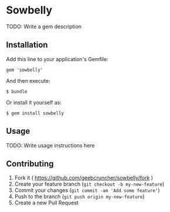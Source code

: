 # Sowbelly

TODO: Write a gem description

## Installation

Add this line to your application's Gemfile:

    gem 'sowbelly'

And then execute:

    $ bundle

Or install it yourself as:

    $ gem install sowbelly

## Usage

TODO: Write usage instructions here

## Contributing

1. Fork it ( https://github.com/geebcruncher/sowbelly/fork )
2. Create your feature branch (`git checkout -b my-new-feature`)
3. Commit your changes (`git commit -am 'Add some feature'`)
4. Push to the branch (`git push origin my-new-feature`)
5. Create a new Pull Request
